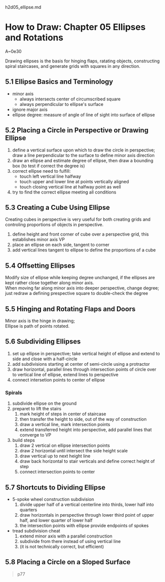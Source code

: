 h2d05_ellipse.md

How to Draw: Chapter 05 Ellipses and Rotations
================================================================================

A~0e30

Drawing ellipses is the basis for hinging flaps, ratating objects, constructing spiral staircases, and generate grids with squares in any direction.

5.1 Ellipse Basics and Terminology
--------------------------------------------------------------------------------

- minor axis
  - always intersects center of circumscribed square
  - always perpendicular to ellipse's surface
- ignore major axis
- ellipse degree: measure of angle of line of sight into surface of ellipse

5.2 Placing a Circle in Perspective or Drawing Ellipse
--------------------------------------------------------------------------------

1. define a vertical surface upon which to draw the circle in perspective; draw a line perpendicular to the surface to define minor axis direction
2. draw an ellipse and estimate degree of ellipse, then draw a bounding box (to test if correct the degree is)
3. correct ellipse need to fulfill:
   - touch left vertical line halfway
   - touch upper and lower line at points vertically aligned
   - touch closing vertical line at halfway point as well
4. try to find the correct ellipse meeting all conditions

5.3 Creating a Cube Using Ellipse
--------------------------------------------------------------------------------

Creating cubes in perspective is very useful for both creating grids and controling proportions of objects in perspective.

1. define height and front corner of cube over a perspective grid, this establishes minor axis VP
2. place an ellipse on each side, tangent to corner
3. add vertical lines tangent to ellipse to define the proportions of a cube

5.4 Offsetting Ellipses
--------------------------------------------------------------------------------

Modify size of ellipse while keeping degree unchanged, if the ellipses are kept rather close together along minor axis.  
When moving far along minor axis into deeper perspective, change degree;  
just redraw a defining prespective square to double-check the degree

5.5 Hinging and Rotating Flaps and Doors
--------------------------------------------------------------------------------

Minor axis is the hinge in drawing;  
Ellipse is path of points rotated.

5.6 Subdividing Ellipses
--------------------------------------------------------------------------------

1. set up ellipse in perspective; take vertical height of ellipse and extend to side and close with a half-circle
2. add subdivisions starting at center of semi-circle using a protractor
3. draw horizontal, parallel lines through intersection points of circle over to vertical line of ellipse, extend lines to perspective
4. connect intersetion points to center of ellipse

### Spirals

1. subdivide ellipse on the ground
2. preparet to lift the stairs
   1. mark height of steps in center of staircase
   2. then transfer the height to side, out of the way of construction
   3. draw a vertical line, mark intersection points
   4. extend transferred height into perspective, add parallel lines that converge to VP
3. build steps
   1. draw 2 vertical on ellipse intersection points
   2. draw 2 horizontal until intersect the side height scale
   3. draw vertical up to next height line
   4. draw back horizontal to stair verticals and define correct height of step
   5. connect intersection points to center

5.7 Shortcuts to Dividing Ellipse
--------------------------------------------------------------------------------

- 5-spoke wheel construction subdivision
  1. divide upper half of a vertical centerline into thirds, lower half into quarters
  2. draw horizontals in perspective through lower third point of upper half, and lower quarter of lower half
  3. the intersection points with ellipse provide endpoints of spokes
- tread subdivision cheat
  1. extend minor axis with a parallel construction
  2. subdivide from there instead of using vertical line
  3. (it is not technically correct, but efficient)

5.8 Placing a Circle on a Sloped Surface
--------------------------------------------------------------------------------
> p77


<!-- ![h2d05pic](x0b_h2d_05.jpg) -->